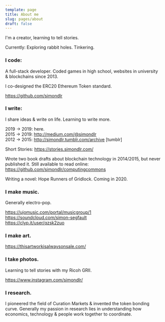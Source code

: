 ```yaml
---
template: page
title: About me
slug: pages/about
draft: false
---
```

I'm a creator, learning to tell stories.

Currently: Exploring rabbit holes. Tinkering.

### I code:

A full-stack developer. Coded games in high school, websites in university & blockchains since 2013.

I co-designed the ERC20 Ethereum Token standard.

https://github.com/simondlr  

### I write:

I share ideas & write on life. Learning to write more.

2019 -> 2019: here.  \
2015 -> 2019: http://medium.com/@simondlr  \
2012 -> 2015: http://simondlr.tumblr.com/archive \[tumblr]

Short Stories: https://stories.simondlr.com/    

Wrote two book drafts about blockchain technology in 2014/2015, but never published it. Still available to read online: https://github.com/simondlr/computingcommons

Writing a novel: Hope Runners of Gridlock. Coming in 2020.

### I make music.

Generally electro-pop.

https://ujomusic.com/portal/musicgroup/1  \
https://soundcloud.com/simon-segfault  \
https://clyp.it/user/qzsk2zuo   

### I make art.

https://thisartworkisalwaysonsale.com/

### I take photos.

Learning to tell stories with my Ricoh GRII.

https://www.instagram.com/simondlr/

### I research.

I pioneered the field of Curation Markets & invented the token bonding curve. Generally my passion in research lies in understanding how economics, technology & people work together to coordinate.
